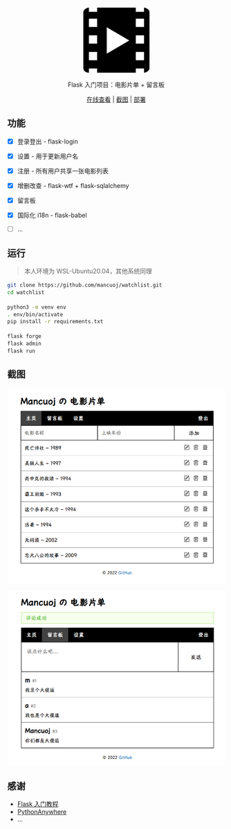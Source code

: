 <p align="center">
    <a href="https://mancuoj.pythonanywhere.com/" target="_blank">
        <img src="./assets/M.png" alt="logo" height="150"/>
    </a>
</p>

<p align="center">
Flask 入门项目：电影片单 + 留言板
</p>

<p align="center">
    <a href="https://mancuoj.pythonanywhere.com/" target="_blank">在线查看</a> |
    <a href="#截图">截图</a> |
    <a href="https://tutorial.helloflask.com/deploy/" target="_blank">部署</a>
</p>


## 功能

- [x]  登录登出 - flask-login
- [x]  设置 - 用于更新用户名
- [x]  注册 - 所有用户共享一张电影列表
- [x]  增删改查 - flask-wtf + flask-sqlalchemy
- [x]  留言板
- [x]  国际化 i18n - flask-babel
- [ ]  ...


## 运行

> 本人环境为 WSL-Ubuntu20.04，其他系统同理

```sh
git clone https://github.com/mancuoj/watchlist.git
cd watchlist

python3 -m venv env
. env/bin/activate
pip install -r requirements.txt

flask forge
flask admin
flask run
```

## 截图

<p align="center">
    <img src="./assets/sc1.png"/>
</p>

<p align="center">
    <img src="./assets/sc2.png" />
</p>

## 感谢

- [Flask 入门教程](https://tutorial.helloflask.com/)
- [PythonAnywhere](https://www.pythonanywhere.com/)
- ...